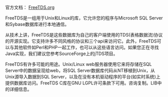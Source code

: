  官方文档： [FreeTDS.org](https://www.freetds.org/)

FreeTDS是一组用于Unix和Linux的库，它允许您的程序与Microsoft SQL Server和Sybase数据库进行本地通信。

从技术上讲，FreeTDS是这些数据库为自己的客户端使用的TDS(表格数据流)协议的开源实现。它支持许多不同风格的协议和三个api来访问它。此外，FreeTDS可以与其他软件如Perl和PHP一起工作，也可以从这些语言访问。如果您正在寻找Java实现，我们建议您参考SourceForge上的jTDS项目。

FreeTDS有许多可能的用途。Unix/Linux web服务器使用它来将存储在SQL Server中的数据呈现给web，将SQL Server数据库代码从NT移植到Unix，从Unix源导入数据到SQL Server，以及在没有本机驱动程序的平台(如实时系统)上提供数据库访问。FreeTDS C库在GNU LGPL许可条款下可用。咨询复制。LIB中的详细信息。